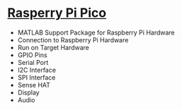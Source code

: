 # [Rasperry Pi Pico](https://de.mathworks.com/help/supportpkg/raspberrypiio/index.html?s_tid=CRUX_lftnav)

- MATLAB Support Package for Raspberry Pi Hardware
- Connection to Raspberry Pi Hardware 
- Run on Target Hardware 
- GPIO Pins 
- Serial Port 
- I2C Interface 
- SPI Interface 
- Sense HAT 
- Display 
- Audio 
